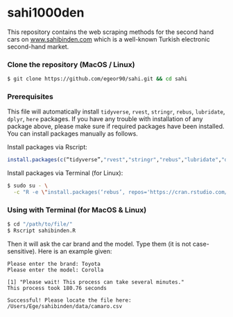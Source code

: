 # sahi1000den
This repository contains the web scraping methods for the second hand cars on www.sahibinden.com which is a well-known Turkish electronic second-hand market.

### Clone the repository (MacOS / Linux)
```sh
$ git clone https://github.com/egeor90/sahi.git && cd sahi
```

### Prerequisites
This file will automatically install `tidyverse`, `rvest`, `stringr`, `rebus`, `lubridate`, `dplyr`, `here` packages. 
If you have any trouble with installation of any package above, please make sure if required packages have been installed. You can install packages manually as follows.

Install packages via Rscript:
```r
install.packages(c(“tidyverse”,"rvest","stringr","rebus","lubridate","dplyr","here"))
```

Install packages via Terminal (for Linux):
```sh
$ sudo su - \
  -c "R -e \"install.packages(‘rebus’, repos='https://cran.rstudio.com/')\""
```


### Using with Terminal (for MacOS & Linux)

```sh
$ cd "/path/to/file/"
$ Rscript sahibinden.R
```

Then it will ask the car brand and the model. Type them (it is not case-sensitive). Here is an example given:

```
Please enter the brand: Toyota
Please enter the model: Corolla

[1] "Please wait! This process can take several minutes."
This process took 180.76 seconds

Successful! Please locate the file here:
/Users/Ege/sahibinden/data/camaro.csv
```
